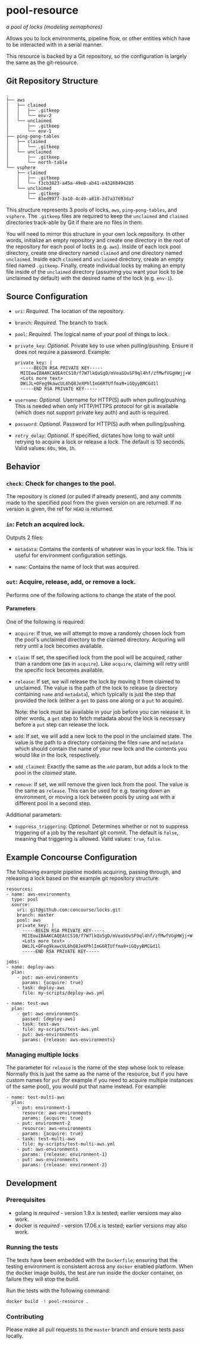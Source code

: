 # pool-resource

*a pool of locks (modeling semaphores)*

Allows you to lock environments, pipeline flow, or other entities which have to
be interacted with in a serial manner.

This resource is backed by a Git repository, so the configuration is largely the
same as the git-resource.

## Git Repository Structure

```
.
├── aws
│   ├── claimed
│   │   ├── .gitkeep
│   │   └── env-2
│   └── unclaimed
│       ├── .gitkeep
│       └── env-1
├── ping-pong-tables
│   ├── claimed
│   │   └── .gitkeep
│   └── unclaimed
│       ├── .gitkeep
│       └── north-table
└── vsphere
    ├── claimed
    │   ├── .gitkeep
    │   └── f3cb3823-a45a-49e8-ab41-e43268494205
    └── unclaimed
        ├── .gitkeep
        └── 83ed9977-3a10-4c49-a818-2d7a37693da7
```

This structure represents 3 pools of locks, `aws`, `ping-pong-tables`, and
`vsphere`. The `.gitkeep` files are required to keep the `unclaimed` and
`claimed` directories track-able by Git if there are no files in them.

You will need to mirror this structure in your own lock repository. In other words, initialize an empty repository
and create one directory in the root of the repository for each pool of locks (e.g. `aws`).  Inside of each lock pool directory, create one directory
named `claimed` and one directory named `unclaimed`. Inside each `claimed` and `unclaimed` directory, create an empty
filed named `.gitkeep`. Finally, create individual locks by making an empty file inside of the `unclaimed` directory
(assuming you want your lock to be unclaimed by default) with the desired name of the lock (e.g. `env-1`).

## Source Configuration

* `uri`: *Required.* The location of the repository.

* `branch`: *Required.* The branch to track.

* `pool`: *Required.* The logical name of your pool of things to lock.

* `private_key`: *Optional.* Private key to use when pulling/pushing. Ensure it does not require a password.
    Example:
    ```
    private_key: |
      -----BEGIN RSA PRIVATE KEY-----
      MIIEowIBAAKCAQEAtCS10/f7W7lkQaSgD/mVeaSOvSF9ql4hf/zfMwfVGgHWjj+W
      <Lots more text>
      DWiJL+OFeg9kawcUL6hQ8JeXPhlImG6RTUffma9+iGQyyBMCGd1l
      -----END RSA PRIVATE KEY-----
    ```

* `username`: *Optional.* Username for HTTP(S) auth when pulling/pushing.
  This is needed when only HTTP/HTTPS protocol for git is available (which does not support private key auth) and auth is required.

* `password`: *Optional.* Password for HTTP(S) auth when pulling/pushing.

* `retry_delay`: *Optional.* If specified, dictates how long to wait until
  retrying to acquire a lock or release a lock. The default is 10 seconds.
  Valid values: `60s`, `90m`, `1h`.


## Behavior

### `check`: Check for changes to the pool.

The repository is cloned (or pulled if already present), and any commits made to the specified pool from the given version on are returned. If no version is
given, the ref for `HEAD` is returned.


### `in`: Fetch an acquired lock.

Outputs 2 files:

* `metadata`: Contains the contents of whatever was in your lock file. This is
  useful for environment configuration settings.

* `name`: Contains the name of lock that was acquired.


### `out`: Acquire, release, add, or remove a lock.

Performs one of the following actions to change the state of the pool.

#### Parameters

One of the following is required:

* `acquire`: If true, we will attempt to move a randomly chosen lock from the
  pool's unclaimed directory to the claimed directory. Acquiring will retry
  until a lock becomes available.

* `claim`: If set, the specified lock from the pool will be acquired, rather
  than a random one (as in `acquire`). Like `acquire`, claiming will retry
  until the specific lock becomes available.

* `release`: If set, we will release the lock by moving it from claimed to
  unclaimed. The value is the path of the lock to release (a directory
  containing `name` and `metadata`), which typically is just the step that
  provided the lock (either a `get` to pass one along or a `put` to acquire).

  Note: the lock must be available in your job before you can release it. In
  other words, a `get` step to fetch metadata about the lock is necessary
  before a `put` step can release the lock.

* `add`: If set, we will add a new lock to the pool in the unclaimed state. The
  value is the path to a directory containing the files `name` and `metadata`
  which should contain the name of your new lock and the contents you would like
  in the lock, respectively.

* `add_claimed`: Exactly the same as the `add` param, but adds a lock to the
  pool in the *claimed* state. 

* `remove`: If set, we will remove the given lock from the pool. The value is
  the same as `release`. This can be used for e.g. tearing down an environment,
  or moving a lock between pools by using `add` with a different pool in a
  second step.

Additional parameters:

* `suppress_triggering`: *Optional.* Determines whether or not to suppress triggering
  of a job by the resultant git commit. The default is `false`, meaning that triggering
  is allowed. Valid values: `true`, `false`.

## Example Concourse Configuration

The following example pipeline models acquiring, passing through, and releasing
a lock based on the example git repository structure:

```
resources:
- name: aws-environments
  type: pool
  source:
    uri: git@github.com:concourse/locks.git
    branch: master
    pool: aws
    private_key: |
      -----BEGIN RSA PRIVATE KEY-----
      MIIEowIBAAKCAQEAtCS10/f7W7lkQaSgD/mVeaSOvSF9ql4hf/zfMwfVGgHWjj+W
      <Lots more text>
      DWiJL+OFeg9kawcUL6hQ8JeXPhlImG6RTUffma9+iGQyyBMCGd1l
      -----END RSA PRIVATE KEY-----

jobs:
- name: deploy-aws
  plan:
    - put: aws-environments
      params: {acquire: true}
    - task: deploy-aws
      file: my-scripts/deploy-aws.yml

- name: test-aws
  plan:
    - get: aws-environments
      passed: [deploy-aws]
    - task: test-aws
      file: my-scripts/test-aws.yml
    - put: aws-environments
      params: {release: aws-environments}
```


### Managing multiple locks

The parameter for `release` is the name of the step whose lock to release.
Normally this is just the same as the name of the resource, but if you have
custom names for `put` (for example if you need to acquire multiple instances
of the same pool), you would put that name instead. For example:

```
- name: test-multi-aws
  plan:
    - put: environment-1
      resource: aws-environments
      params: {acquire: true}
    - put: environment-2
      resource: aws-environments
      params: {acquire: true}
    - task: test-multi-aws
      file: my-scripts/test-multi-aws.yml
    - put: aws-environments
      params: {release: environment-1}
    - put: aws-environments
      params: {release: environment-2}
```

## Development

### Prerequisites

* golang is *required* - version 1.9.x is tested; earlier versions may also
  work.
* docker is *required* - version 17.06.x is tested; earlier versions may also
  work.

### Running the tests

The tests have been embedded with the `Dockerfile`; ensuring that the testing
environment is consistent across any `docker` enabled platform. When the docker
image builds, the test are run inside the docker container, on failure they
will stop the build.

Run the tests with the following command:

```sh
docker build -t pool-resource .
```

### Contributing

Please make all pull requests to the `master` branch and ensure tests pass
locally.
